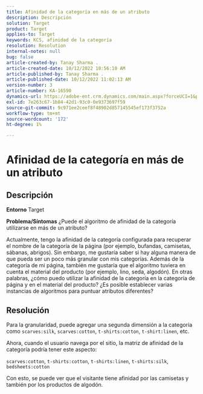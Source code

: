 ```yaml
---
title: Afinidad de la categoría en más de un atributo
description: Descripción
solution: Target
product: Target
applies-to: Target
keywords: KCS, afinidad de la categoría
resolution: Resolution
internal-notes: null
bug: false
article-created-by: Tanay Sharma .
article-created-date: 10/12/2022 10:56:10 AM
article-published-by: Tanay Sharma .
article-published-date: 10/12/2022 11:02:13 AM
version-number: 3
article-number: KA-16590
dynamics-url: https://adobe-ent.crm.dynamics.com/main.aspx?forceUCI=1&pagetype=entityrecord&etn=knowledgearticle&id=3df49f79-1c4a-ed11-bba2-0022480868ff
exl-id: 7e263c67-1b84-42d1-93c0-0e9373697f59
source-git-commit: 9c971ee2ceef8f48902d857145545ef173f3752a
workflow-type: tm+mt
source-wordcount: '172'
ht-degree: 1%

---
```


# Afinidad de la categoría en más de un atributo

## Descripción

<b>Entorno</b>
Target


<b>Problema/Síntomas</b>
¿Puede el algoritmo de afinidad de la categoría utilizarse en más de un atributo?

Actualmente, tengo la afinidad de la categoría configurada para recuperar el nombre de la categoría de la página (por ejemplo, bufandas, camisetas, sábanas, abrigos). Sin embargo, me gustaría saber si hay alguna manera de que pueda ser un poco más granular con mis categorías. Además de la categoría de mi página, también me gustaría que el algoritmo tuviera en cuenta el material del producto (por ejemplo, lino, seda, algodón). En otras palabras, ¿cómo puedo utilizar la afinidad de la categoría en la categoría de página y en el material del producto? ¿Es posible establecer varias instancias de algoritmos para puntuar atributos diferentes?


## Resolución


Para la granularidad, puede agregar una segunda dimensión a la categoría como `scarves:silk`, `scarves:cotton`, `t-shirts:cotton`, `t-shirt:linen`, etc.

Ahora, cuando el usuario navega por el sitio, la matriz de afinidad de la categoría podría tener este aspecto:

`scarves:cotton`, `t-shirts:cotton`, `t-shirts:linen`, `t-shirts:silk`, `bedsheets:cotton`

Con esto, se puede ver que el visitante tiene afinidad por las camisetas y también por los productos de algodón.
